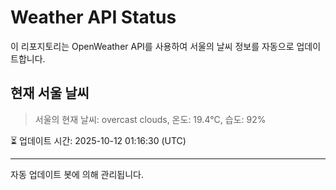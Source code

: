 
# Weather API Status

이 리포지토리는 OpenWeather API를 사용하여 서울의 날씨 정보를 자동으로 업데이트합니다.

## 현재 서울 날씨
> 서울의 현재 날씨: overcast clouds, 온도: 19.4°C, 습도: 92%

⏳ 업데이트 시간: 2025-10-12 01:16:30 (UTC)

---
자동 업데이트 봇에 의해 관리됩니다.
